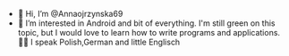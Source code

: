 - 👋 Hi, I’m @Annaojrzynska69
- 👀 I’m interested in Android and bit of everything. 
I'm still green on this topic, but I would 
love to learn how to write programs and applications. 🙂😜
I speak Polish,German and little Englisch
<!---
Annaojrzynska69/Annaojrzynska69 is a ✨ special ✨ repository because its `README.md` (this file) appears on your GitHub profile.
You can click the Preview link to take a look at your changes.
--->
